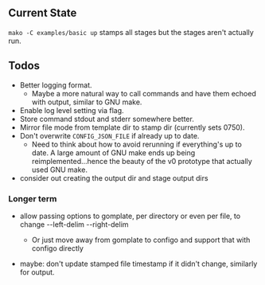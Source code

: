 
## Current State

`mako -C examples/basic up` stamps all stages but the stages aren't actually
run.

## Todos

- Better logging format.
  - Maybe a more natural way to call commands and have them echoed with output,
    similar to GNU make.
- Enable log level setting via flag.
- Store command stdout and stderr somewhere better.
- Mirror file mode from template dir to stamp dir (currently sets 0750).
- Don't overwrite `CONFIG_JSON_FILE` if already up to date.
  - Need to think about how to avoid rerunning if everything's up to date.  A
    large amount of GNU make ends up being reimplemented...hence the beauty of
    the v0 prototype that actually used GNU make.
- consider out creating the output dir and stage output dirs

### Longer term

- allow passing options to gomplate, per directory or even per file, to change
  --left-delim --right-delim
  - Or just move away from gomplate to configo and support that with configo
    directly

- maybe: don't update stamped file timestamp if it didn't change, similarly for
  output.

